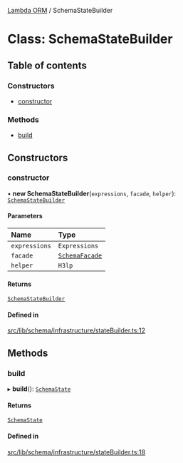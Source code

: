 [Lambda ORM](../README.md) / SchemaStateBuilder

# Class: SchemaStateBuilder

## Table of contents

### Constructors

- [constructor](SchemaStateBuilder.md#constructor)

### Methods

- [build](SchemaStateBuilder.md#build)

## Constructors

### constructor

• **new SchemaStateBuilder**(`expressions`, `facade`, `helper`): [`SchemaStateBuilder`](SchemaStateBuilder.md)

#### Parameters

| Name | Type |
| :------ | :------ |
| `expressions` | `Expressions` |
| `facade` | [`SchemaFacade`](SchemaFacade.md) |
| `helper` | `H3lp` |

#### Returns

[`SchemaStateBuilder`](SchemaStateBuilder.md)

#### Defined in

[src/lib/schema/infrastructure/stateBuilder.ts:12](https://github.com/lambda-orm/lambdaorm-base/blob/2344cdd/src/lib/schema/infrastructure/stateBuilder.ts#L12)

## Methods

### build

▸ **build**(): [`SchemaState`](SchemaState.md)

#### Returns

[`SchemaState`](SchemaState.md)

#### Defined in

[src/lib/schema/infrastructure/stateBuilder.ts:18](https://github.com/lambda-orm/lambdaorm-base/blob/2344cdd/src/lib/schema/infrastructure/stateBuilder.ts#L18)
